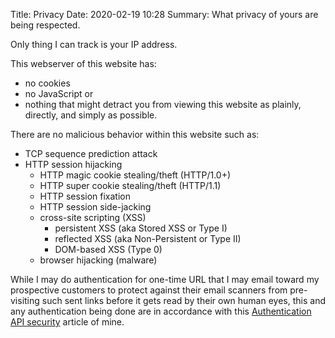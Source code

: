 Title: Privacy
Date: 2020-02-19 10:28
Summary: What privacy of yours are being respected.

Only thing I can track is your IP address.

This webserver of this website has:

* no cookies
* no JavaScript or
* nothing that might detract you from viewing this website as plainly, directly, and simply as possible.

There are no malicious behavior within this website such as:

* TCP sequence prediction attack
* HTTP session hijacking
  * HTTP magic cookie stealing/theft (HTTP/1.0+)
  * HTTP super cookie stealing/theft (HTTP/1.1)
  * HTTP session fixation
  * HTTP session side-jacking
  * cross-site scripting (XSS)
    * persistent XSS (aka Stored XSS or Type I)
    * reflected XSS (aka Non-Persistent or Type II)
    * DOM-based XSS (Type 0)
  * browser hijacking (malware)

While I may do authentication for one-time URL that I may email 
toward my prospective customers to protect against their email scanners 
from pre-visiting such sent links before it gets read by their own 
human eyes, this and any authentication being done are in accordance with 
this [Authentication API security](https://egbert.net/blog/articles/api-security-checklist.html) 
article of mine.
